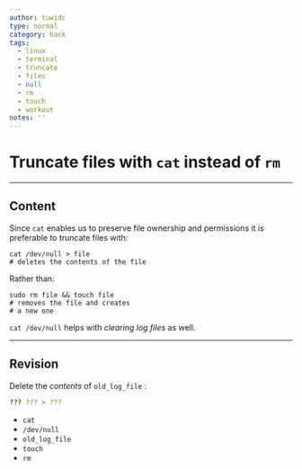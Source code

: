```yaml
---
author: tuwidc
type: normal
category: hack
tags:
  - linux
  - terminal
  - truncate
  - files
  - null
  - rm
  - touch
  - workout
notes: ''
---
```


# Truncate files with `cat` instead of `rm`


---

## Content

Since `cat` enables us to preserve file ownership and permissions it is preferable to truncate files with:

```plain-text
cat /dev/null > file
# deletes the contents of the file
```

Rather than:

```plain-text
sudo rm file && touch file
# removes the file and creates
# a new one
```

`cat /dev/null` helps with *clearing log files* as well.


---

## Revision

Delete the *contents* of `old_log_file` :

```bash
??? ??? > ???
```

- `cat`
- `/dev/null`
- `old_log_file`
- `touch`
- `rm`
